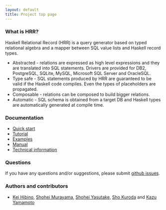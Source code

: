 ```yaml
---
layout: default
title: Project top page
---
```


### What is HRR?

Haskell Relational Record (HRR) is a query generator based on typed relational algebra and a mapper between SQL value lists and Haskell record types.

- Abstracted - relations are expressed as high level expressions and they are translated into SQL statements. Drivers are provided for DB2, PostgreSQL, SQLite, MySQL, Microsoft SQL Server and OracleSQL.
- Type safe - SQL statements produced by HRR are guaranteed to be valid if the Haskell code compiles. Even the types of placeholders are propagated.
- Composable - relations can be composed to build bigger relations.
- Automatic - SQL schema is obtained from a target DB and Haskell types are automatically generated at compile time.

### Documentation

- [Quick start](quickstart.html)
- [Tutorial](tutorial.html)
- [Examples](examples.html)
- [Manual](http://hackage.haskell.org/package/relational-record/docs/Database-Relational-Query-Documentation.html)
- [Technical information](techinfo.html)

### Questions

If you have any questions and/or suggestions, please submit [github issues](https://github.com/khibino/haskell-relational-record/issues).

### Authors and contributors

- [Kei Hibino](https://github.com/khibino), [Shohei Murayama](https://github.com/yuga), [Shohei Yasutake](https://github.com/amutake), [Sho Kuroda](https://github.com/krdlab) and [Kazu Yamamoto](https://github.com/kazu-yamamoto)
